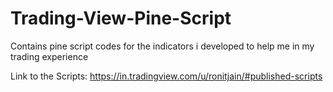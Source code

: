# Trading-View-Pine-Script
Contains pine script codes for the indicators i developed to help me in my trading experience 

Link to the Scripts:
https://in.tradingview.com/u/ronitjain/#published-scripts
